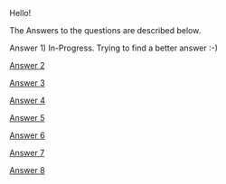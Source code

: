 Hello!

The Answers to the questions are described below.

Answer 1) In-Progress. Trying to find a better answer :-)

[Answer 2](BSTDataModel.scala)

[Answer 3](BSTDatamodel.txt)

[Answer 4](BST-Traversal-Type-Analysis.txt)

[Answer 5](Java-OutOfMemoryAnalysis.txt)

[Answer 6](NoSQL-Analysis.txt)

[Answer 7](HardwareSoftware.txt)

[Answer 8](jwt.txt)
